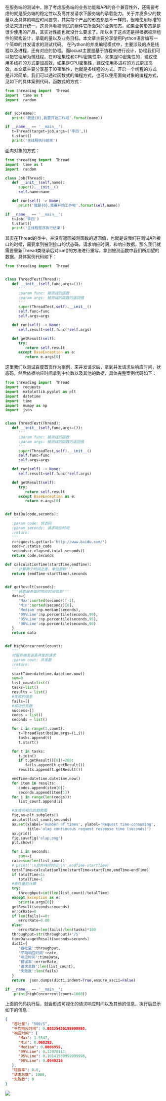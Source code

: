 在服务端的测试中，除了考虑服务端的业务功能和API的各个兼容性外，还需要考虑的就是服务端的稳定性以及高并发请求下服务端的承载能力。关于并发多少的数量以及具体的响应时间要求，其实每个产品的形态都是不一样的，很难使用标准的说法来进行统一。这具体看被测试的组件它所面对的业务形态，如果业务形态是是很少使用的产品，其实对性能也就没什么要求了。所以关于这点还是得根据被测组件的架构设计，承载的量以及业务目标。本文章主要分享使用Python语言编写一个简单的并发请求的测试代码。
在Python的并发编程模式中，主要涉及的点是线程以及进程，还有对应的协程。而locust主要是基于协程来进行设计，协程我们可以把它理解为微线程。在IO密集性和CPU密集性中，如果是IO密集性的，建议使用多线程的方式更加高效，如果是CPU密集性，建议使用多进程的方式更加高效。本文章主要分享基于IO密集性，也就是多线程的方式。开启一个线程的方式是非常简单，我们可以通过函数式的编程方式，也可以使用面向对象的编程方式，见如下的具体案例代码，函数式的方式：

```python
from threading import  Thread
import  time as t
import  random


def job(name):
   print('我是{0},我要开始工作啦'.format(name))

if __name__ == '__main__':
   t=Thread(target=job,args=('李四',))
   t.start()
   print('主线程执行结束')
```
面向对象的方式：
```python
from threading import  Thread
import  time as t
import  random

class Job(Thread):
   def __init__(self,name):
      super().__init__()
      self.name=name

   def run(self) -> None:
      print('我是{0},我要开始工作啦'.format(self.name))

if __name__ == '__main__':
   t=Job('李四')
   t.start()
   print('主线程程序执行结束')
```
其实在Thread的类中，并没有返回被测函数的返回值，也就是说我们在测试API接口的时候，需要拿到被测接口的状态码，请求响应时间，和响应数据，那么我们就需要重新Thread类继承后对run()的方法进行重写，拿到被测函数中我们所期望的数据，具体案例代码如下：
```python
from threading import  Thread


class ThreadTest(Thread):
   def __init__(self,func,args=()):
      '''
      :param func: 被测试的函数
      :param args: 被测试的函数的返回值
      '''
      super(ThreadTest,self).__init__()
      self.func=func
      self.args=args

   def run(self) -> None:
      self.result=self.func(*self.args)

   def getResult(self):
      try:
         return self.result
      except BaseException as e:
         return e.args[0]
```
这里我们以测试百度首页作为案例，来并发请求后，拿到并发请求后响应时间，状态码，然后依据响应时间拿到中位数以及其他的数据，具体完整案例代码如下：
```python
from threading import  Thread
import  requests
import  matplotlib.pyplot as plt
import  datetime
import  time
import  numpy as np
import  json


class ThreadTest(Thread):
   def __init__(self,func,args=()):
      '''
      :param func: 被测试的函数
      :param args: 被测试的函数的返回值
      '''
      super(ThreadTest,self).__init__()
      self.func=func
      self.args=args

   def run(self) -> None:
      self.result=self.func(*self.args)

   def getResult(self):
      try:
         return self.result
      except BaseException as e:
         return e.args[0]


def baiDu(code,seconds):
   '''
   :param code: 状态码
   :param seconds: 请求响应时间
   :return:
   '''
   r=requests.get(url='http://www.baidu.com/')
   code=r.status_code
   seconds=r.elapsed.total_seconds()
   return code,seconds

def calculationTime(startTime,endTime):
   '''计算两个时间之差，单位是秒'''
   return (endTime-startTime).seconds


def getResult(seconds):
   '''获取服务端的响应时间信息'''
   data={
      'Max':sorted(seconds)[-1],
      'Min':sorted(seconds)[0],
      'Median':np.median(seconds),
      '99%Line':np.percentile(seconds,99),
      '95%Line':np.percentile(seconds,95),
      '90%Line':np.percentile(seconds,90)
   }
   return data


def highConcurrent(count):
   '''
   对服务端发送高并发的请求
   :param cout: 并发数
   :return:
   '''
   startTime=datetime.datetime.now()
   sum=0
   list_count=list()
   tasks=list()
   results = list()
   #失败的信息
   fails=[]
   #成功任务数
   success=[]
   codes = list()
   seconds = list()

   for i in range(1,count):
      t=ThreadTest(baiDu,args=(i,i))
      tasks.append(t)
      t.start()

   for t in tasks:
      t.join()
      if t.getResult()[0]!=200:
         fails.append(t.getResult())
      results.append(t.getResult())

   endTime=datetime.datetime.now()
   for item in results:
      codes.append(item[0])
      seconds.append(item[1])
   for i in range(len(codes)):
      list_count.append(i)

   #生成可视化的趋势图
   fig,ax=plt.subplots()
   ax.plot(list_count,seconds)
   ax.set(xlabel='number of times', ylabel='Request time-consuming',
          title='olap continuous request response time (seconds)')
   ax.grid()
   fig.savefig('olap.png')
   plt.show()

   for i in seconds:
      sum+=i
   rate=sum/len(list_count)
   # print('\n总共持续时间:\n',endTime-startTime)
   totalTime=calculationTime(startTime=startTime,endTime=endTime)
   if totalTime<1:
      totalTime=1
   #吞吐量的计算
   try:
      throughput=int(len(list_count)/totalTime)
   except Exception as e:
      print(e.args[0])
   getResult(seconds=seconds)
   errorRate=0
   if len(fails)==0:
      errorRate=0.00
   else:
      errorRate=len(fails)/len(tasks)*100
   throughput=str(throughput)+'/S'
   timeData=getResult(seconds=seconds)
   dict1={
      '吞吐量':throughput,
      '平均响应时间':rate,
      '响应时间':timeData,
      '错误率':errorRate,
      '请求总数':len(list_count),
      '失败数':len(fails)
   }
   return  json.dumps(dict1,indent=True,ensure_ascii=False)

if __name__ == '__main__':
    print(highConcurrent(count=1000))
```
上面的代码执行后，就会形成可视化的请求响应时间以及其他的信息，执行后显示如下的信息：
```json
{
   "吞吐量": "500/S",
   "平均响应时间": 0.08835436199999998,
   "响应时间": {
      "Max": 1.5547,
      "Min": 0.068293,
      "Median": 0.0806955,
      "99%Line": 0.12070111,
      "95%Line": 0.10141509999999998,
      "90%Line": 0.0940216
   },
   "错误率": 0.0,
   "请求总数": 1000,
   "失败数": 0
}
```

![](/media//202011/微信图片_20201102100708_1604282863.png)